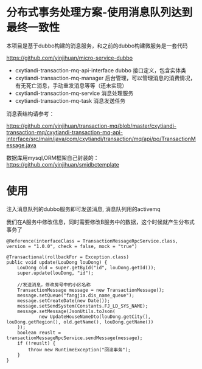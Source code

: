 # 分布式事务处理方案-使用消息队列达到最终一致性

本项目是基于dubbo构建的消息服务，和之前的dubbo构建微服务是一套代码 

https://github.com/yinjihuan/micro-service-dubbo

- cxytiandi-transaction-mq-api-interface dubbo 接口定义，包含实体类
- cxytiandi-transaction-mq-manager 后台管理，可以管理消息的消费情况，有无死亡消息，手动重发消息等等（还未实现）
- cxytiandi-transaction-mq-service 消息处理服务
- cxytiandi-transaction-mq-task 消息发送任务

消息表结构请参考：

https://github.com/yinjihuan/transaction-mq/blob/master/cxytiandi-transaction-mq/cxytiandi-transaction-mq-api-interface/src/main/java/com/cxytiandi/transaction/mq/api/po/TransactionMessage.java

数据库用mysql,ORM框架自己封装的：https://github.com/yinjihuan/smjdbctemplate


# 使用
注入消息队列的dubbo服务即可发送消息, 消息队列用的activemq

我们在A服务中修改信息，同时需要修改B服务中的数据，这个时候就产生分布式事务了
```
@Reference(interfaceClass = TransactionMessageRpcService.class, version = "1.0.0", check = false, mock = "true")

@Transactional(rollbackFor = Exception.class)
public void update(LouDong louDong) {
    LouDong old = super.getById("id", louDong.getId());
    super.update(louDong, "id");
		
    //发送消息，修改房号中的小区名称
    TransactionMessage message = new TransactionMessage();
    message.setQueue("fangjia.dis_name_queue");
    message.setCreateDate(new Date()); 
    message.setSendSystem(Constants.FJ_LD_SYS_NAME);
    message.setMessage(JsonUtils.toJson(
		    new UpdateHouseNameDto(louDong.getCity(), louDong.getRegion(), old.getName(), louDong.getName())
    ));
    boolean reuslt = transactionMessageRpcService.sendMessage(message);
    if (!reuslt) {
	    throw new RuntimeException("回滚事务");
    }
}

```
